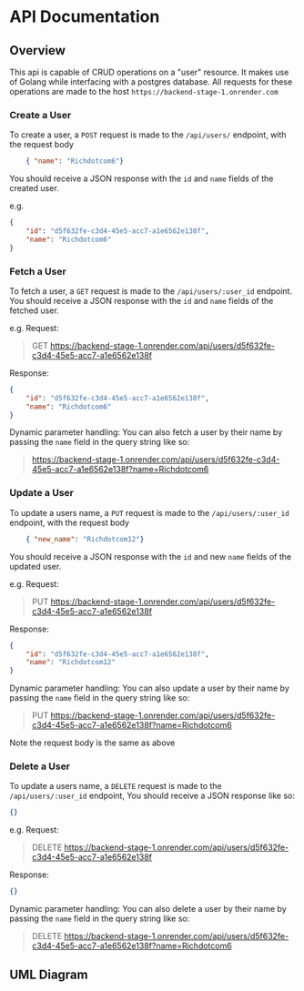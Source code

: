 # API Documentation

## Overview
This api is capable of CRUD operations on a "user" resource. It makes use of Golang while interfacing with a postgres database.
All requests for these operations are made to the host `https://backend-stage-1.onrender.com`

### Create a User
To create a user, a `POST` request is made to the `/api/users/` endpoint, with the request body
```json
    { "name": "Richdotcom6"}

```
You should receive a JSON response with the `id`  and `name` fields of the created user.

e.g.
```json
{
    "id": "d5f632fe-c3d4-45e5-acc7-a1e6562e138f",
    "name": "Richdotcom6"
}

```

### Fetch a User
To fetch a user, a `GET` request is made to the `/api/users/:user_id` endpoint. You should receive a JSON response with the `id`  and `name` fields of the fetched user.

e.g.
Request: 
> GET https://backend-stage-1.onrender.com/api/users/d5f632fe-c3d4-45e5-acc7-a1e6562e138f

Response:
```json
{
    "id": "d5f632fe-c3d4-45e5-acc7-a1e6562e138f",
    "name": "Richdotcom6"
}
```
Dynamic parameter handling: You can also fetch a user by their name by passing the `name` field in the query string like so:
> https://backend-stage-1.onrender.com/api/users/d5f632fe-c3d4-45e5-acc7-a1e6562e138f?name=Richdotcom6


### Update a User
To update a users name, a `PUT` request is made to the `/api/users/:user_id` endpoint, with the request body
```json
    { "new_name": "Richdotcom12"}
``` 
You should receive a JSON response with the `id`  and new `name` fields of the updated user.

e.g.
Request: 
> PUT https://backend-stage-1.onrender.com/api/users/d5f632fe-c3d4-45e5-acc7-a1e6562e138f

Response:
```json
{
    "id": "d5f632fe-c3d4-45e5-acc7-a1e6562e138f",
    "name": "Richdotcom12"
}
```
Dynamic parameter handling: You can also update a user by their name by passing the `name` field in the query string like so:
> PUT https://backend-stage-1.onrender.com/api/users/d5f632fe-c3d4-45e5-acc7-a1e6562e138f?name=Richdotcom6

Note the request body is the same as above


### Delete a User
To update a users name, a `DELETE` request is made to the `/api/users/:user_id` endpoint, 
You should receive a JSON response like so:

```json 
{}
```

e.g.
Request: 
> DELETE  https://backend-stage-1.onrender.com/api/users/d5f632fe-c3d4-45e5-acc7-a1e6562e138f

Response:
```json 
{}
```
Dynamic parameter handling: You can also delete a user by their name by passing the `name` field in the query string like so:
> DELETE https://backend-stage-1.onrender.com/api/users/d5f632fe-c3d4-45e5-acc7-a1e6562e138f?name=Richdotcom6


## UML Diagram